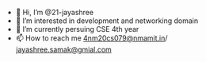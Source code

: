 - 👋 Hi, I’m @21-jayashree
- 👀 I’m interested in development and networking domain
- 🌱 I’m currently persuing CSE 4th year 
- 📫 How to reach me 4nm20cs079@nmamit.in/ jayashree.samak@gmial.com


